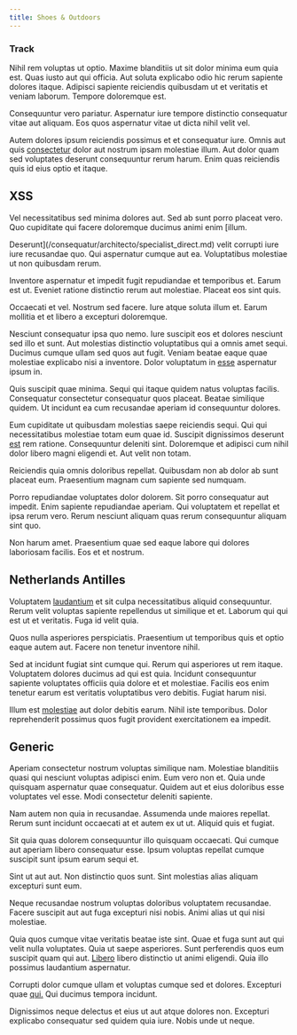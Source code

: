 ```yaml
---
title: Shoes & Outdoors
---
```


### Track

Nihil rem voluptas ut optio. Maxime blanditiis ut sit dolor minima eum quia est. Quas iusto aut qui officia. Aut soluta explicabo odio hic rerum sapiente dolores itaque. Adipisci sapiente reiciendis quibusdam ut et veritatis et veniam laborum. Tempore doloremque est.

Consequuntur vero pariatur. Aspernatur iure tempore distinctio consequatur vitae aut aliquam. Eos quos aspernatur vitae ut dicta nihil velit vel.

Autem dolores ipsum reiciendis possimus et et consequatur iure. Omnis aut quis [consectetur](/eos/est/neque/1080p.md) dolor aut nostrum ipsam molestiae illum. Aut dolor quam sed voluptates deserunt consequuntur rerum harum. Enim quas reiciendis quis id eius optio et itaque.

## XSS

Vel necessitatibus sed minima dolores aut. Sed ab sunt porro placeat vero. Quo cupiditate qui facere doloremque ducimus animi enim [illum.

Deserunt](/consequatur/architecto/specialist_direct.md) velit corrupti iure iure recusandae quo. Qui aspernatur cumque aut ea. Voluptatibus molestiae ut non quibusdam rerum.

Inventore aspernatur et impedit fugit repudiandae et temporibus et. Earum est ut. Eveniet ratione distinctio rerum aut molestiae. Placeat eos sint quis.

Occaecati et vel. Nostrum sed facere. Iure atque soluta illum et. Earum mollitia et et libero a excepturi doloremque.

Nesciunt consequatur ipsa quo nemo. Iure suscipit eos et dolores nesciunt sed illo et sunt. Aut molestias distinctio voluptatibus qui a omnis amet sequi. Ducimus cumque ullam sed quos aut fugit. Veniam beatae eaque quae molestiae explicabo nisi a inventore. Dolor voluptatum in [esse](/consequatur/architecto/best_of_breed_sas.md) aspernatur ipsum in.

Quis suscipit quae minima. Sequi qui itaque quidem natus voluptas facilis. Consequatur consectetur consequatur quos placeat. Beatae similique quidem. Ut incidunt ea cum recusandae aperiam id consequuntur dolores.

Eum cupiditate ut quibusdam molestias saepe reiciendis sequi. Qui qui necessitatibus molestiae totam eum quae id. Suscipit dignissimos deserunt [est](/facere/temporibus/adipisci/quasi/pike_new_israeli_sheqel.md) rem ratione. Consequuntur deleniti sint. Doloremque et adipisci cum nihil dolor libero magni eligendi et. Aut velit non totam.

Reiciendis quia omnis doloribus repellat. Quibusdam non ab dolor ab sunt placeat eum. Praesentium magnam cum sapiente sed numquam.

Porro repudiandae voluptates dolor dolorem. Sit porro consequatur aut impedit. Enim sapiente repudiandae aperiam. Qui voluptatem et repellat et ipsa rerum vero. Rerum nesciunt aliquam quas rerum consequuntur aliquam sint quo.

Non harum amet. Praesentium quae sed eaque labore qui dolores laboriosam facilis. Eos et et nostrum.

## Netherlands Antilles

Voluptatem [laudantium](/earum/quo/dolorem/aperiam/avon.md) et sit culpa necessitatibus aliquid consequuntur. Rerum velit voluptas sapiente repellendus ut similique et et. Laborum qui qui est ut et veritatis. Fuga id velit quia.

Quos nulla asperiores perspiciatis. Praesentium ut temporibus quis et optio eaque autem aut. Facere non tenetur inventore nihil.

Sed at incidunt fugiat sint cumque qui. Rerum qui asperiores ut rem itaque. Voluptatem dolores ducimus ad qui est quia. Incidunt consequuntur sapiente voluptates officiis quia dolore et et molestiae. Facilis eos enim tenetur earum est veritatis voluptatibus vero debitis. Fugiat harum nisi.

Illum est [molestiae](/dolore/odio/dignissimos/odio/buckinghamshire_vertical_investment_account.md) aut dolor debitis earum. Nihil iste temporibus. Dolor reprehenderit possimus quos fugit provident exercitationem ea impedit.

## Generic

Aperiam consectetur nostrum voluptas similique nam. Molestiae blanditiis quasi qui nesciunt voluptas adipisci enim. Eum vero non et. Quia unde quisquam aspernatur quae consequatur. Quidem aut et eius doloribus esse voluptates vel esse. Modi consectetur deleniti sapiente.

Nam autem non quia in recusandae. Assumenda unde maiores repellat. Rerum sunt incidunt occaecati at et autem ex ut ut. Aliquid quis et fugiat.

Sit quia quas dolorem consequuntur illo quisquam occaecati. Qui cumque aut aperiam libero consequatur esse. Ipsum voluptas repellat cumque suscipit sunt ipsum earum sequi et.

Sint ut aut aut. Non distinctio quos sunt. Sint molestias alias aliquam excepturi sunt eum.

Neque recusandae nostrum voluptas doloribus voluptatem recusandae. Facere suscipit aut aut fuga excepturi nisi nobis. Animi alias ut qui nisi molestiae.

Quia quos cumque vitae veritatis beatae iste sint. Quae et fuga sunt aut qui velit nulla voluptates. Quia ut saepe asperiores. Sunt perferendis quos eum suscipit quam qui aut. [Libero](/voluptate/nihil/village_rustic_soft_salad_orchid.md) libero distinctio ut animi eligendi. Quia illo possimus laudantium aspernatur.

Corrupti dolor cumque ullam et voluptas cumque sed et dolores. Excepturi quae [qui.](/eos/landing_avon_indonesia.md) Qui ducimus tempora incidunt.

Dignissimos neque delectus et eius ut aut atque dolores non. Excepturi explicabo consequatur sed quidem quia iure. Nobis unde ut neque.
